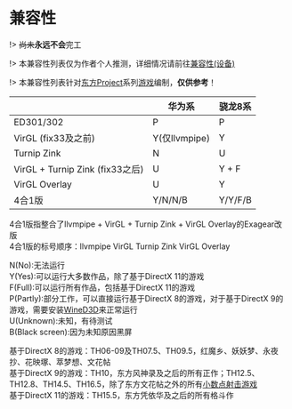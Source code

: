# 兼容性

!> ~~尚未~~**永远不会**完工  

!> 本兼容性列表仅为作者个人推测，详细情况请前往[兼容性(设备)](/compatibility4devices.md)

!> 本兼容性列表针对[东方Project](https://thwiki.cc/-/3)系列[游戏](https://thwiki.cc/-/9d)编制，**仅供参考**！  

|                               | 华为系 | 骁龙8系 |
|-------------------------------|--------|--------|
|ED301/302                      |    P   |    P   |
|VirGL (fix33及之前)             |Y(仅llvmpipe)| Y |
|Turnip Zink                    |    N   |   U   |
|VirGL + Turnip Zink (fix33之后)|    U   |  Y + F |
|VirGL Overlay                  |    U   |   Y   |
|4合1版                         | Y/N/N/B| Y/Y/F/B|

4合1版指整合了llvmpipe + VirGL + Turnip Zink + VirGL Overlay的Exagear改版  
4合1版的标号顺序：llvmpipe VirGL Turnip Zink VirGL Overlay

N(No):无法运行  
Y(Yes):可以运行大多数作品，除了基于DirectX 11的游戏  
F(Full):可以运行所有作品，包括基于DirectX 11的游戏  
P(Partly):部分工作，可以直接运行基于DirectX 8的游戏，对于基于DirectX 9的游戏，需要安装[WineD3D](https://exadown.vercel.app/Exagear/%E5%B7%B2%E5%BC%83%E7%94%A8%E7%9A%84Exagear/%E7%AE%80%E5%8D%95%E8%A1%A5%E4%B8%81/%E8%87%AA%E8%A7%A3%E5%8E%8B%E8%A1%A5%E4%B8%81.exe)来正常运行  
U(Unknown):未知，有待测试  
B(Black screen):因为未知原因黑屏

基于DirectX 8的游戏：TH06-09及TH07.5、TH09.5，红魔乡、妖妖梦、永夜抄、花映塚、萃梦想、文花帖  
基于DirectX 9的游戏：TH10，东方风神录及之后的所有正作；TH12.5、TH12.8、TH14.5、TH16.5，除了东方文花帖之外的所有[小数点射击游戏](https://thwiki.cc/-/9d#小数点射击游戏)  
基于DirectX 11的游戏：TH15.5，东方凭依华及之后的所有格斗作